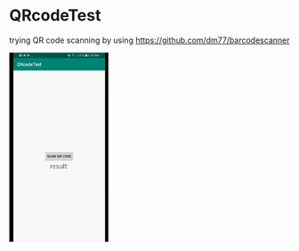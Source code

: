 # QRcodeTest
trying QR code scanning by using
https://github.com/dm77/barcodescanner

![](QRcodetest1.gif)
